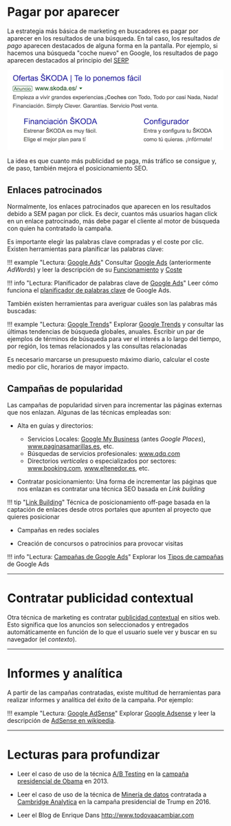 # Pagar por aparecer

La estrategia más básica de marketing en buscadores es pagar por aparecer en los resultados de una búsqueda. En tal caso, los resultados _de pago_ aparecen destacados de alguna forma en la pantalla. Por ejemplo, si hacemos una búsqueda "coche nuevo" en Google, los resultados de pago aparecen destacados al principio del [SERP](https://es.wikipedia.org/wiki/P%C3%A1gina_de_resultados_del_buscador)

![SERP de google](./figuras/g-cochenuevo.png)

La idea es que cuanto más publicidad se paga, más tráfico se consigue y, de paso, también mejora el posicionamiento SEO.

## Enlaces patrocinados

Normalmente, los enlaces patrocinados que aparecen en los resultados debido a SEM pagan por click. Es decir, cuantos más usuarios hagan click en un enlace patrocinado, más debe pagar el cliente al motor de búsqueda con quien ha contratado la campaña.

Es importante elegir las palabras clave compradas y el coste por clic. Existen herramientas para planificar las palabras clave:

!!! example "Lectura: [Google Ads](https://ads.google.com/)"
    Consultar [Google Ads](https://ads.google.com/) (anteriormente _AdWords_) y leer la descripción de su [Funcionamiento](https://ads.google.com/intl/es_es/home/how-it-works/) y [Coste](https://ads.google.com/intl/es_es/home/pricing/)

!!! info "Lectura: Planificador de palabras clave de [Google Ads](https://ads.google.com/)"
    Leer cómo funciona el [planificador de palabras clave](https://ads.google.com/intl/es_ES/home/tools/keyword-planner/) de Google Ads.

También existen herramientas para averiguar cuáles son las palabras más buscadas:

!!! example "Lectura: [Google Trends](https://www.google.es/trends/)"
    Explorar [Google Trends](https://www.google.es/trends/) y consultar las últimas tendencias de búsqueda globales, anuales. Escribir un par de ejemplos de términos de búsqueda para ver el interés a lo largo del tiempo, por región, los temas relacionados y las consultas relacionadas

Es necesario marcarse un presupuesto máximo diario, calcular el coste medio por clic, horarios de mayor impacto.

## Campañas de popularidad

Las campañas de popularidad sirven para incrementar las páginas externas que nos enlazan. Algunas de las técnicas empleadas son:

- Alta en guías y directorios:
    - Servicios Locales: [Google My Business](https://www.google.com/intl/es_es/business/) (antes _Google Places_), www.paginasamarillas.es, etc.
    - Búsquedas de servicios profesionales: www.qdq.com
    - Directorios _verticales_ o especializados por sectores: www.booking.com, www.eltenedor.es, etc.

- Contratar posicionamiento: Una forma de incrementar las páginas que nos enlazan es contratar una técnica SEO basada en _Link building_

!!! tip "[Link Building](https://es.wikipedia.org/wiki/Posicionamiento_en_buscadores#Linkbuilding)"
    Técnica de posicionamiento off-page basada en la captación de enlaces desde otros portales que apunten al proyecto que quieres posicionar

- Campañas en redes sociales

- Creación de concursos o patrocinios para provocar visitas

!!! info "Lectura: [Campañas de Google Ads](https://ads.google.com/intl/es_es/home/resources/advanced/#campaign-types)"
    Explorar los [Tipos de campañas](https://ads.google.com/intl/es_es/home/resources/advanced/#campaign-types) de Google Ads

---

# Contratar publicidad contextual

Otra técnica de marketing es contratar [publicidad contextual](https://en.wikipedia.org/wiki/Contextual_advertising) en sitios web. Esto significa que los anuncios son seleccionados y entregados automáticamente en función de lo que el usuario suele ver y buscar en su navegador (el _contexto_).

---

# Informes y analítica

A partir de las campañas contratadas, existe multitud de herramientas para realizar informes y analítica del éxito de la campaña. Por ejemplo:

!!! example "Lectura: [Google AdSense](https://es.wikipedia.org/wiki/Google_AdSense)"
    Explorar [Google Adsense](https://www.google.es/adsense/start/) y leer la descripción de [AdSense en wikipedia](https://es.wikipedia.org/wiki/Google_AdSense).

---

# Lecturas para profundizar

- Leer el caso de uso de la técnica [A/B Testing](https://es.wikipedia.org/wiki/Prueba_A/B) en la [campaña presidencial de Obama](https://econsultancy.com/seven-lessons-obama-s-digital-team-learned-from-a-b-testing-emails/) en 2013.

- Leer el caso de uso de la técnica de [Minería de datos](https://es.wikipedia.org/wiki/Miner%C3%ADa_de_datos) contratada a [Cambridge Analytica](https://es.wikipedia.org/wiki/Cambridge_Analytica) en la campaña presidencial de Trump en 2016.

- Leer el Blog de Enrique Dans http://www.todovaacambiar.com